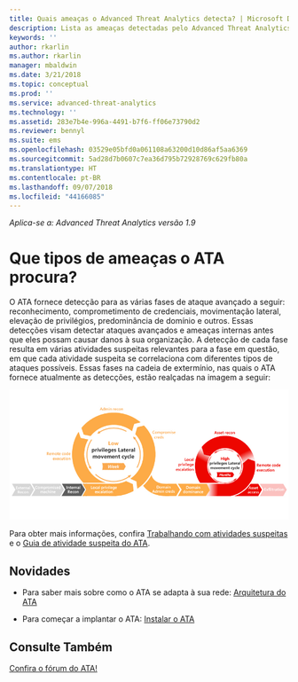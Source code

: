 ```yaml
---
title: Quais ameaças o Advanced Threat Analytics detecta? | Microsoft Docs
description: Lista as ameaças detectadas pelo Advanced Threat Analytics
keywords: ''
author: rkarlin
ms.author: rkarlin
manager: mbaldwin
ms.date: 3/21/2018
ms.topic: conceptual
ms.prod: ''
ms.service: advanced-threat-analytics
ms.technology: ''
ms.assetid: 283e7b4e-996a-4491-b7f6-ff06e73790d2
ms.reviewer: bennyl
ms.suite: ems
ms.openlocfilehash: 03529e05bfd0a061108a63200d10d86af5aa6369
ms.sourcegitcommit: 5ad28d7b0607c7ea36d795b72928769c629fb80a
ms.translationtype: HT
ms.contentlocale: pt-BR
ms.lasthandoff: 09/07/2018
ms.locfileid: "44166085"
---
```

*Aplica-se a: Advanced Threat Analytics versão 1.9*

# <a name="what-threats-does-ata-look-for"></a>Que tipos de ameaças o ATA procura?

O ATA fornece detecção para as várias fases de ataque avançado a seguir: reconhecimento, comprometimento de credenciais, movimentação lateral, elevação de privilégios, predominância de domínio e outros. Essas detecções visam detectar ataques avançados e ameaças internas antes que eles possam causar danos à sua organização.
A detecção de cada fase resulta em várias atividades suspeitas relevantes para a fase em questão, em que cada atividade suspeita se correlaciona com diferentes tipos de ataques possíveis.
Essas fases na cadeia de extermínio, nas quais o ATA fornece atualmente as detecções, estão realçadas na imagem a seguir:

![O ATA se concentra na atividade lateral da cadeia de extermínio do ataque](media/attack-kill-chain-small.jpg)


Para obter mais informações, confira [Trabalhando com atividades suspeitas](working-with-suspicious-activities.md) e o [Guia de atividade suspeita do ATA](suspicious-activity-guide.md).


## <a name="whats-next"></a>Novidades

-   Para saber mais sobre como o ATA se adapta à sua rede: [Arquitetura do ATA](ata-architecture.md)

-   Para começar a implantar o ATA: [Instalar o ATA](install-ata-step1.md)


## <a name="see-also"></a>Consulte Também
[Confira o fórum do ATA!](https://social.technet.microsoft.com/Forums/security/home?forum=mata)
